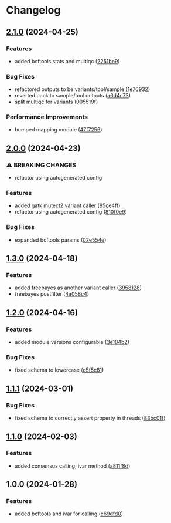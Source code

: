# Changelog

## [2.1.0](https://github.com/xsitarcik/variants/compare/v2.0.0...v2.1.0) (2024-04-25)


### Features

* added bcftools stats and multiqc ([2251be9](https://github.com/xsitarcik/variants/commit/2251be9f43ac906f58ba9f92fef0550ac2887ec0))


### Bug Fixes

* refactored outputs to be variants/tool/sample ([1e70932](https://github.com/xsitarcik/variants/commit/1e709329f73ec8985f9fc10b08ac2fe0033c7a9f))
* reverted back to sample/tool outputs ([a6d4c73](https://github.com/xsitarcik/variants/commit/a6d4c73b723a5e8636236865fc6a63052675f614))
* split multiqc for variants ([005519f](https://github.com/xsitarcik/variants/commit/005519f8b93baba5d66813cfd50de95631b48eba))


### Performance Improvements

* bumped mapping module ([47f7256](https://github.com/xsitarcik/variants/commit/47f7256f5cdb26f5300d252aa9037d8ec2f6f083))

## [2.0.0](https://github.com/xsitarcik/variants/compare/v1.3.0...v2.0.0) (2024-04-23)


### ⚠ BREAKING CHANGES

* refactor using autogenerated config

### Features

* added gatk mutect2 variant caller ([85ce4ff](https://github.com/xsitarcik/variants/commit/85ce4fff636f7a11d9c77f40087e6767db03b7ea))
* refactor using autogenerated config ([810f0e9](https://github.com/xsitarcik/variants/commit/810f0e98168dbc59fe8f92f7a38af910da005ed6))


### Bug Fixes

* expanded bcftools params ([02e554e](https://github.com/xsitarcik/variants/commit/02e554ec21d580fc0b40ddb12c7d027558b9c30e))

## [1.3.0](https://github.com/xsitarcik/variants/compare/v1.2.0...v1.3.0) (2024-04-18)


### Features

* added freebayes as another variant caller ([3958128](https://github.com/xsitarcik/variants/commit/39581282d0904606d0f4f9bb9ef9a6d7cac802ec))
* freebayes postfilter ([4a058c4](https://github.com/xsitarcik/variants/commit/4a058c490aab3a2655dc46799d7187a3d566b95b))

## [1.2.0](https://github.com/xsitarcik/variants/compare/v1.1.1...v1.2.0) (2024-04-16)


### Features

* added module versions configurable ([3e184b2](https://github.com/xsitarcik/variants/commit/3e184b26675ad865afb2fce770c56582c28e8c7f))


### Bug Fixes

* fixed schema to lowercase ([c5f5c81](https://github.com/xsitarcik/variants/commit/c5f5c81c9cfa1baad327ae240e5d599c736c257d))

## [1.1.1](https://github.com/xsitarcik/variants/compare/v1.1.0...v1.1.1) (2024-03-01)


### Bug Fixes

* fixed schema to correctly assert property in threads ([83bc01f](https://github.com/xsitarcik/variants/commit/83bc01ffde64041dc51c5190cccd298a9068ebab))

## [1.1.0](https://github.com/xsitarcik/variants/compare/v1.0.0...v1.1.0) (2024-02-03)


### Features

* added consensus calling, ivar method ([a811f8d](https://github.com/xsitarcik/variants/commit/a811f8de062d55e6656ab616c36afd38c3dbb06c))

## 1.0.0 (2024-01-28)


### Features

* added bcftools and ivar for calling ([c69dfd0](https://github.com/xsitarcik/variants/commit/c69dfd043349818ed46d7152d5d236667cc736e5))
